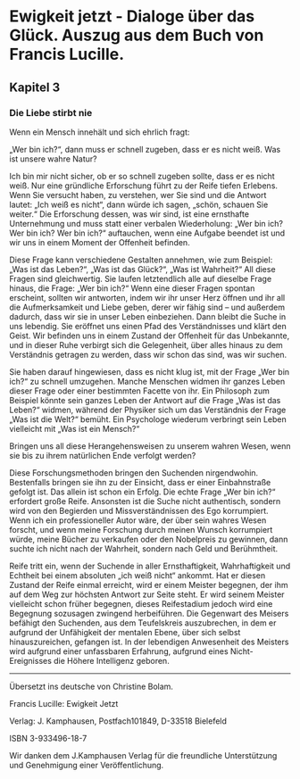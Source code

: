 # Ewigkeit jetzt - Dialoge über das Glück. Auszug aus dem Buch von Francis Lucille.

## Kapitel 3

### Die Liebe stirbt nie

Wenn ein Mensch innehält und sich ehrlich fragt:

„Wer bin ich?“, dann muss er schnell zugeben, dass er es nicht weiß. Was ist unsere wahre Natur?

Ich bin mir nicht sicher, ob er so schnell zugeben sollte, dass er es nicht weiß. Nur eine gründliche Erforschung führt zu der Reife tiefen Erlebens. Wenn Sie versucht haben, zu verstehen, wer Sie sind und die Antwort lautet: „Ich weiß es nicht“, dann würde ich sagen, „schön, schauen Sie weiter.“ Die Erforschung dessen, was wir sind, ist eine ernsthafte Unternehmung und muss statt einer verbalen Wiederholung: „Wer bin ich? Wer bin ich? Wer bin ich?“ auftauchen, wenn eine Aufgabe beendet ist und wir uns in einem Moment der Offenheit befinden.

Diese Frage kann verschiedene Gestalten annehmen, wie zum Beispiel: „Was ist das Leben?“, „Was ist das Glück?“, „Was ist Wahrheit?“ All diese Fragen sind gleichwertig. Sie laufen letztendlich alle auf dieselbe Frage hinaus, die Frage: „Wer bin ich?“ Wenn eine dieser Fragen spontan erscheint, sollten wir antworten, indem wir ihr unser Herz öffnen und ihr all die Aufmerksamkeit und Liebe geben, derer wir fähig sind – und außerdem dadurch, dass wir sie in unser Leben einbeziehen. Dann bleibt die Suche in uns lebendig. Sie eröffnet uns einen Pfad des Verständnisses und klärt den Geist. Wir befinden uns in einem Zustand der Offenheit für das Unbekannte, und in dieser Ruhe verbirgt sich die Gelegenheit, über alles hinaus zu dem Verständnis getragen zu werden, dass wir schon das sind, was wir suchen.

Sie haben darauf hingewiesen, dass es nicht klug ist, mit der Frage „Wer bin ich?“ zu schnell umzugehen. Manche Menschen widmen ihr ganzes Leben dieser Frage oder einer bestimmten Facette von ihr. Ein Philosoph zum Beispiel könnte sein ganzes Leben der Antwort auf die Frage „Was ist das Leben?“ widmen, während der Physiker sich um das Verständnis der Frage „Was ist die Welt?“ bemüht. Ein Psychologe wiederum verbringt sein Leben vielleicht mit „Was ist ein Mensch?“

Bringen uns all diese Herangehensweisen zu unserem wahren Wesen, wenn sie bis zu ihrem natürlichen Ende verfolgt werden?

Diese Forschungsmethoden bringen den Suchenden nirgendwohin. Bestenfalls bringen sie ihn zu der Einsicht, dass er einer Einbahnstraße gefolgt ist. Das allein ist schon ein Erfolg. Die echte Frage „Wer bin ich?“ erfordert große Reife. Ansonsten ist die Suche nicht authentisch, sondern wird von den Begierden und Missverständnissen des Ego korrumpiert. Wenn ich ein professioneller Autor wäre, der über sein wahres Wesen forscht, und wenn meine Forschung durch meinen Wunsch korrumpiert würde, meine Bücher zu verkaufen oder den Nobelpreis zu gewinnen, dann suchte ich nicht nach der Wahrheit, sondern nach Geld und Berühmtheit.

Reife tritt ein, wenn der Suchende in aller Ernsthaftigkeit, Wahrhaftigkeit und Echtheit bei einem absoluten „ich weiß nicht“ ankommt. Hat er diesen Zustand der Reife einmal erreicht, wird er einem Meister begegnen, der ihm auf dem Weg zur höchsten Antwort zur Seite steht. Er wird seinem Meister vielleicht schon früher begegnen, dieses Reifestadium jedoch wird eine Begegnung sozusagen zwingend herbeiführen. Die Gegenwart des Meisers befähigt den Suchenden, aus dem Teufelskreis auszubrechen, in dem er aufgrund der Unfähigkeit der mentalen Ebene, über sich selbst hinauszureichen, gefangen ist. In der lebendigen Anwesenheit des Meisters wird aufgrund einer unfassbaren Erfahrung, aufgrund eines Nicht-Ereignisses die Höhere Intelligenz geboren.

* * *

Übersetzt ins deutsche von Christine Bolam.

Francis Lucille: Ewigkeit Jetzt

Verlag: J. Kamphausen, Postfach101849, D-33518 Bielefeld

ISBN 3-933496-18-7

Wir danken dem J.Kamphausen Verlag für die freundliche Unterstützung und Genehmigung einer Veröffentlichung.

